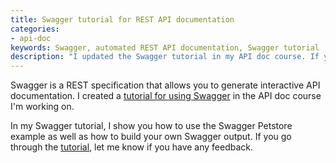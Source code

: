 ```yaml
---
title: Swagger tutorial for REST API documentation
categories:
- api-doc
keywords: Swagger, automated REST API documentation, Swagger tutorial
description: "I updated the Swagger tutorial in my API doc course. If you'd like to learn more about Swagger, you can follow along here for step-by-step instruction."
---
```


Swagger is a REST specification that allows you to generate interactive API documentation. I created a [tutorial for using Swagger](https://idratherbewriting.com/learnapidoc/pubapis_swagger.html) in the API doc course I'm working on.



In my Swagger tutorial, I show you how to use the Swagger Petstore example as well as how to build your own Swagger output. If you go through the [tutorial](https://idratherbewriting.com/learnapidoc/pubapis_swagger.html), let me know if you have any feedback. 
